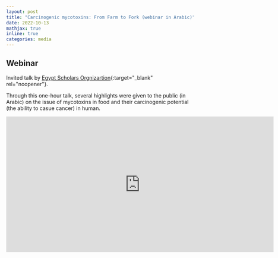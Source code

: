 ```yaml
---
layout: post
title: "Carcinogenic mycotoxins: From Farm to Fork (webinar in Arabic)"
date: 2022-10-13
mathjax: true
inline: true
categories: media
---
```


## Webinar

Invited talk by [Egypt Scholars Orgnizartion](https://egyptscholars.org/){:target="_blank" rel="noopener"}.

Through this one-hour talk, several highlights were given to the public (in Arabic) on the issue of mycotoxins in food and their carcinogenic potential (the ability to casue cancer) in human. 

<div style="text-align:center">
<iframe width="720px" height="365px" src="https://www.youtube.com/embed/ZGtk-ZGcPPE" title="YouTube video player" frameborder="0" allow="accelerometer; autoplay; clipboard-write; encrypted-media; gyroscope; picture-in-picture" allowfullscreen></iframe>
</div>

